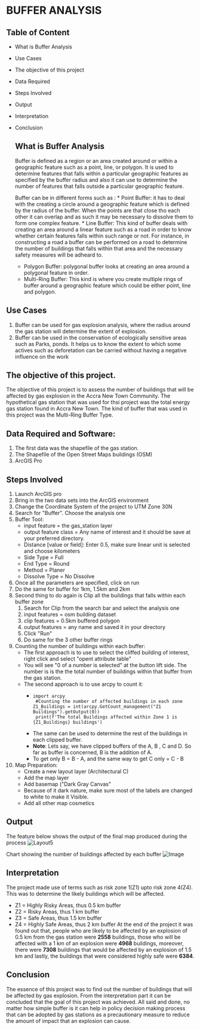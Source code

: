 # BUFFER ANALYSIS
## Table of Content
* What is Buffer Analysis
* Use Cases
* The objective of this project
* Data Required
* Steps Involved
* Output
* Interpretation
* Conclusion

  ## What is Buffer Analysis
  Buffer is defined as a region or an area created around or within a geographic feature such as a point, line, or polygon.
  It is used to determine features that falls within a particular geographic features as specified by the buffer radius and also it can use to determine the number of features that falls outside a particular geographic feature.

  Buffer can be in different forms such as :
      * Point Buffer: it has to deal with the creating a circle around a geographic feature which is defined by the radius of the buffer. When the points are that close tho each other it  can overlap and as such it may be necessary to dissolve them to form one complex feature.
      * Line Buffer: This kind of buffer deals with creating an area around a linear feature such as a road in order to know whether certain features falls within such range or not. For  instance, in constructing a road a buffer can be performed on a road to determine the number of buildings that falls within that area and the necessary safety measures will be  adheard to.
    * Polygon Buffer: polygonal buffer looks at creating an area around a polygonal feature in order.
    * Multi-Ring Buffer: This kind is where you create multiple rings of buffer around a geographic feature which could be either point, line and polygon.
## Use Cases
1. Buffer can be used for gas explosion analysis, where the radius around the gas station will determine the extent of explosion.
2. Buffer can be used in the conservation of ecologically sensitive areas such as Parks, ponds. It helps us to know the extent to which some actives such as deforetation can be carried without having a negative influence on the work

## The objective of this project.
The objective of this project is to assess the number of buildings that will be affected by gas explosion in the Accra New Town Community.
The hypothetical gas station that was used for thsi project was the total energy gas station found in Accra New Town.
The kind of buffer that was used in this project was the Multi-Ring Buffer Type.


## Data Required and Software:
  1. The first data was the shapefile of the gas station.
  2. The Shapefile of the Open Street Maps buildings (OSM)
  3. ArcGIS Pro 

## Steps Involved
1. Launch ArcGIS pro
2. Bring in the two data sets into the ArcGIS environment
3. Change the Coordinate System of the project to UTM Zone 30N
4. Search for "Buffer". Choose the analysis one
5. Buffer Tool:
   * input feature  = the gas_station layer
   * output feature class = Any name of interest and it should be save at your preferred directory.
   * Distance [value or field]: Enter 0.5, make sure linear unit is selected and choose kilometers
   * Side Type = Full
   * End Type = Round
   * Method = Planer
   * Dissolve Type = No Dissolve
6. Once all the parameters are specified, click on run
7. Do the same for buffer for 1km, 1.5km and 2km
8. Second thing to do again is Clip all the buildings that falls within each buffer zone
     1. Search for Clip  from the search bar and select the analysis one
     2. input features = osm building dataset
     3. clip features = 0.5km buffered polygon
     4. output features = any name and saved it in your directory
     5. Click "Run"
     6. Do same for the 3 other buffer rings
9. Counting the number of buildings within each buffer:
      * The first approach is to use to select the cliffed building of interest, right click and select "opent attribute table"
      * You will see "0 of a number is selected" at the button lift side. The number is is the the total number of buildings within that buffer from the gas station.
      * The second approach is to use arcpy to count it:
          * ```
            import arcpy
             #Counting the number of affected buildings in each zone
            Z1_Buildings = int(arcpy.GetCount_management("Z1 Buildings").getOutput(0))
             print(f'The total Buildings affected within Zone 1 is {Z1_Buildings} buildings')
            ```
        * The same can be used to determine the rest of the buildings in each clipped buffer.
        * **Note**: Lets say, we have clipped buffers of the A, B , C and D. So far as buffer is concerned, B is the addition of A.
        * To get only B = B - A, and the same way to get C only = C - B
  10. Map Preparation:
        * Create a new layout layer (Architectural C)
        * Add the map layer
        * Add basemap ("Dark Gray Canvas"
        * Because of it dark nature, make sure most of the labels are changed to white to make it Visible.
        * Add all other map cosmetics

## Output
The feature below shows the output of the final map produced during the process
![Layout5](https://github.com/user-attachments/assets/aa3a1efd-2a20-473e-8883-281aff45c8a2)

Chart showing the number of buildings affected by each buffer
![Image](https://github.com/user-attachments/assets/16e28902-ae81-4df0-8111-37e35c82a6f7)

## Interpretation
The project made use of terms such as risk zone  1(Z1) upto risk zone 4(Z4). This was to determine the likely buildings which will be affected. 
  * Z1 = Highly Risky Areas, thus 0.5 km buffer
  * Z2 = Risky Areas, thus 1 km buffer
  * Z3 = Safe Areas, thus 1.5 km buffer
  * Z4 = Highly Safe Areas, thus 2 km buffer
At the end of the project it was found out that, people who are likely to be affected by an explosion of 0.5 km from the gas station were **2558** buildings, those who will be affected with a 1 km of an explosion were **4968** buildings, moreover, there were **7308** buildings that would be affected by an explosion of 1.5 km and lastly, the buildings that were considered highly safe were **6384**.

## Conclusion
The essence of this project was to find out the number of buildings that will be affected by gas explosion. From the interpretation part it can be concluded that the goal of this project was achieved. All said and done, no matter how simple buffer is it can help in policy decision making process that can be adopted by gas stations as a precautionary measure to reduce the amount of impact that an explosion can cause. 


